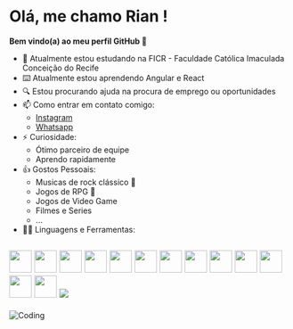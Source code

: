 # Olá, me chamo Rian ! 
**Bem vindo(a) ao meu perfil GitHub 👋**

- 📖 Atualmente estou estudando na FICR - Faculdade Católica Imaculada Conceição do Recife
- ⌨️ Atualmente estou aprendendo Angular e React
- 🔍 Estou procurando ajuda na procura de emprego ou oportunidades
- 📫 Como entrar em contato comigo: 
    - 	[Instagram](https://www.instagram.com/aceynnub/)
    - 	[Whatsapp](https://wa.me/qr/2IOLRC3WRR6EC1)
- ⚡ Curiosidade: 
    -  Ótimo parceiro de equipe
    -  Aprendo rapidamente
- 👍 Gostos Pessoais: 
	- Musicas de rock clássico 🎸
	- Jogos de RPG 🎲
	- Jogos de Video Game
	- Filmes e Series
	- ...
- 🧑‍💻 Linguagens e Ferramentas:

<img src="https://cdn.jsdelivr.net/gh/devicons/devicon/icons/html5/html5-original.svg" width="40" height="40"/> <img src="https://cdn.jsdelivr.net/gh/devicons/devicon/icons/css3/css3-original.svg" width="40"/> <img src="https://cdn.jsdelivr.net/gh/devicons/devicon/icons/javascript/javascript-original.svg" width="40"/> <img src="https://cdn.jsdelivr.net/gh/devicons/devicon/icons/typescript/typescript-original.svg" width="40"/> <img src="https://cdn.jsdelivr.net/gh/devicons/devicon/icons/nodejs/nodejs-original.svg" width="40"/> <img src="https://cdn.jsdelivr.net/gh/devicons/devicon/icons/react/react-original.svg" width="40"/> <img src="https://cdn.jsdelivr.net/gh/devicons/devicon/icons/angularjs/angularjs-plain.svg" width="40"/> <img src="https://cdn.jsdelivr.net/gh/devicons/devicon/icons/bootstrap/bootstrap-plain.svg" width="40"/> <img src="https://cdn.jsdelivr.net/gh/devicons/devicon/icons/express/express-original.svg" width="40"/> <img src="https://cdn.jsdelivr.net/gh/devicons/devicon/icons/git/git-original.svg" width="40"/> <img src="https://cdn.jsdelivr.net/gh/devicons/devicon/icons/npm/npm-original-wordmark.svg" width="40"/> <img src="https://cdn.jsdelivr.net/gh/devicons/devicon/icons/vscode/vscode-original.svg" width="40"/> <img src="https://cdn.jsdelivr.net/gh/devicons/devicon/icons/figma/figma-original.svg" width="40"/> <img src="https://cdn.jsdelivr.net/gh/devicons/devicon/icons/sass/sass-original.svg" />
---
![Coding](https://media1.giphy.com/media/qgQUggAC3Pfv687qPC/giphy.gif)
